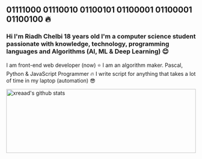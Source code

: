 ## 01111000 01110010 01100101 01100001 01100001 01100100 :fire:

### Hi I'm Riadh Chelbi 18 years old I'm a computer science student passionate with knowledge, technology, programming languages and Algorithms (AI, ML & Deep Learning) :blush:
 I am front-end web developer (now) :star:
 I am an algorithm maker. Pascal, Python & JavaScript Programmer :fire:
 I write script for anything that takes a lot of time in my laptop (automation) :sunglasses:

<a href="https://github.com/anuraghazra/github-readme-stats">

  <img align="center" width="100%" height="170px" src="https://github-readme-stats.vercel.app/api?username=xreaad&show_icons=true&include_all_commits=true" alt="xreaad's github stats" />

</a>




